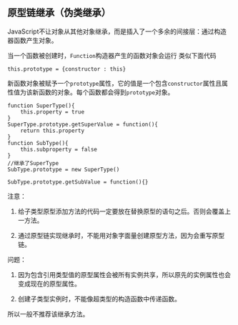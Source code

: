 ## 原型链继承（伪类继承）
JavaScript不让对象从其他对象继承，而是插入了一个多余的间接层：通过构造器函数产生对象。

当一个函数被创建时，`Function`构造器产生的函数对象会运行
类似下面代码
```
this.prototype = {constructor : this}
```
新函数对象被赋予一个`prototype`属性，它的值是一个包含`constructor`属性且属性值为该新函数的对象。每个函数都会得到`prototype`对象。
```
function SuperType(){
    this.property = true
}
SuperType.prototype.getSuperValue = function(){
    return this.property
}
function SubType(){
    this.subproperty = false
}
//继承了SuperType
SubType.prototype = new SuperType()

SubType.prototype.getSubValue = function(){}
```

注意：

1. 给子类型原型添加方法的代码一定要放在替换原型的语句之后。否则会覆盖上一方法。

2. 通过原型链实现继承时，不能用对象字面量创建原型方法，因为会重写原型链。

问题：

1. 因为包含引用类型值的原型属性会被所有实例共享，所以原先的实例属性也会变成现在的原型属性。

2. 创建子类型实例时，不能像超类型的构造函数中传递函数。

所以一般不推荐该继承方法。